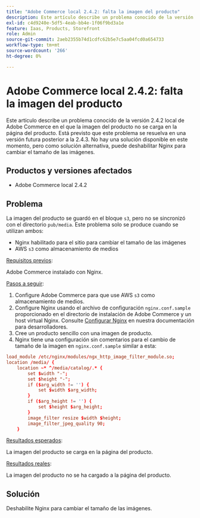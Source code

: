 ```yaml
---
title: "Adobe Commerce local 2.4.2: falta la imagen del producto"
description: Este artículo describe un problema conocido de la versión 2.4.2 local de Adobe Commerce en el que la imagen del producto no se carga en la página del producto. Está previsto que este problema se resuelva en una versión futura posterior a la 2.4.3. No hay una solución disponible en este momento, pero como solución alternativa, puede deshabilitar Nginx para cambiar el tamaño de las imágenes.
exl-id: c4d9240e-5df5-4eab-bb4e-1f06f9bd3a1e
feature: Iaas, Products, Storefront
role: Admin
source-git-commit: 2aeb2355b74d1cdfc62b5e7c5aa04fcd0a654733
workflow-type: tm+mt
source-wordcount: '266'
ht-degree: 0%

---
```


# Adobe Commerce local 2.4.2: falta la imagen del producto

Este artículo describe un problema conocido de la versión 2.4.2 local de Adobe Commerce en el que la imagen del producto no se carga en la página del producto. Está previsto que este problema se resuelva en una versión futura posterior a la 2.4.3. No hay una solución disponible en este momento, pero como solución alternativa, puede deshabilitar Nginx para cambiar el tamaño de las imágenes.

## Productos y versiones afectados

* Adobe Commerce local 2.4.2

## Problema

La imagen del producto se guardó en el bloque `s3`, pero no se sincronizó con el directorio `pub/media`. Este problema solo se produce cuando se utilizan ambos:

* Nginx habilitado para el sitio para cambiar el tamaño de las imágenes
* AWS `s3` como almacenamiento de medios

<u>Requisitos previos</u>:

Adobe Commerce instalado con Nginx.

<u>Pasos a seguir</u>:

1. Configure Adobe Commerce para que use AWS `s3` como almacenamiento de medios.
1. Configure Nginx usando el archivo de configuración `nginx.conf.sample` proporcionado en el directorio de instalación de Adobe Commerce y un host virtual Nginx. Consulte [Configurar Nginx](https://experienceleague.adobe.com/en/docs/commerce-operations/installation-guide/prerequisites/web-server/nginx) en nuestra documentación para desarrolladores.
1. Cree un producto sencillo con una imagen de producto.
1. Nginx tiene una configuración sin comentarios para el cambio de tamaño de la imagen en `nginx.conf.sample` similar a esta:

```conf
load_module /etc/nginx/modules/ngx_http_image_filter_module.so;
location /media/ {
    location ~* ^/media/catalog/.* {
        set $width "-";
        set $height "-";
        if ($arg_width != '') {
            set $width $arg_width;
        }
        if ($arg_height != '') {
            set $height $arg_height;
        }
        image_filter resize $width $height;
        image_filter_jpeg_quality 90;
    }
```

<u>Resultados esperados</u>:

La imagen del producto se carga en la página del producto.

<u>Resultados reales</u>:

La imagen del producto no se ha cargado a la página del producto.

## Solución

Deshabilite Nginx para cambiar el tamaño de las imágenes.

